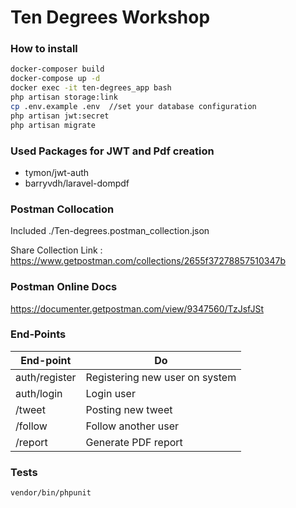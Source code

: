# Ten Degrees Workshop
### How to install

```sh
docker-composer build
docker-compose up -d
docker exec -it ten-degrees_app bash
php artisan storage:link
cp .env.example .env  //set your database configuration
php artisan jwt:secret
php artisan migrate
```

### Used Packages for JWT and Pdf creation
- tymon/jwt-auth
- barryvdh/laravel-dompdf

### Postman Collocation

Included ./Ten-degrees.postman_collection.json

Share Collection Link : https://www.getpostman.com/collections/2655f37278857510347b

### Postman Online Docs

https://documenter.getpostman.com/view/9347560/TzJsfJSt

### End-Points

| End-point | Do |
| ------ | ------ |
| auth/register | Registering new user on system |
| auth/login | Login user  |
| /tweet | Posting new tweet |
| /follow | Follow another user |
| /report | Generate PDF report |

### Tests
```sh
vendor/bin/phpunit
```

